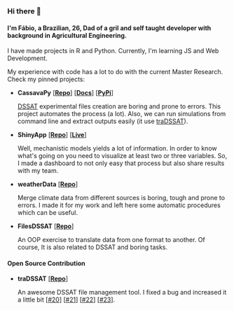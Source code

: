 ### Hi there 👋

#### I'm Fábio, a Brazilian, 26, Dad of a gril and self taught developer with background in Agricultural Engineering. 

I have made projects in R and Python. Currently, I'm learning JS and Web Development.

My experience with code has a lot to do with the current Master Research. Check my pinned projects:

- **CassavaPy** [**[Repo](https://github.com/FabioSeixas/CassavaPy)**] [[**Docs**](https://cassavapy.readthedocs.io/)] [[**PyPi**](https://pypi.org/project/CassavaPy/)]

  [DSSAT](https://dssat.net/) experimental files creation are boring and prone to errors. This project automates the process (a lot). Also, we can run simulations from command line and extract outputs easily (it use [traDSSAT](https://github.com/julienmalard/traDSSAT)).

- **ShinyApp** [[**Repo**](https://github.com/FabioSeixas/ShinyApp)] [[**Live**](https://cassava.shinyapps.io/cassava/)]

  Well, mechanistic models yields a lot of information. In order to know what's going on you need to visualize at least two or three variables. So, I made a dashboard to not only easy that process but also share results with my team.
  
- **weatherData** [[**Repo**](https://github.com/FabioSeixas/weatherData)]

  Merge climate data from different sources is boring, tough and prone to errors. I made it for my work and left here some automatic procedures which can be useful. 
 
- **FilesDSSAT** [[**Repo**](https://github.com/FabioSeixas/FilesDSSAT)]

  An OOP exercise to translate data from one format to another. Of course, It is also related to DSSAT and boring tasks.

#### Open Source Contribution

- **traDSSAT** [[**Repo**](https://github.com/julienmalard/traDSSAT)]

  An awesome DSSAT file management tool. I fixed a bug and increased it a little bit [[#20](https://github.com/julienmalard/traDSSAT/pull/20)] [[#21](https://github.com/julienmalard/traDSSAT/pull/21)] [[#22](https://github.com/julienmalard/traDSSAT/pull/22)] [[#23](https://github.com/julienmalard/traDSSAT/pull/23)].
